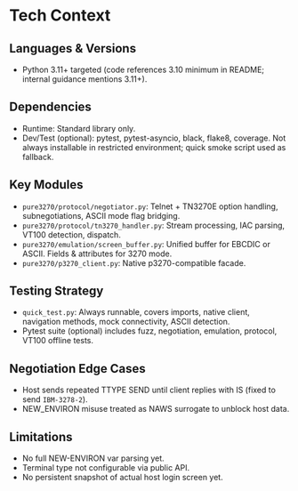 # Tech Context

## Languages & Versions
- Python 3.11+ targeted (code references 3.10 minimum in README; internal guidance mentions 3.11+).

## Dependencies
- Runtime: Standard library only.
- Dev/Test (optional): pytest, pytest-asyncio, black, flake8, coverage. Not always installable in restricted environment; quick smoke script used as fallback.

## Key Modules
- `pure3270/protocol/negotiator.py`: Telnet + TN3270E option handling, subnegotiations, ASCII mode flag bridging.
- `pure3270/protocol/tn3270_handler.py`: Stream processing, IAC parsing, VT100 detection, dispatch.
- `pure3270/emulation/screen_buffer.py`: Unified buffer for EBCDIC or ASCII. Fields & attributes for 3270 mode.
- `pure3270/p3270_client.py`: Native p3270-compatible facade.

## Testing Strategy
- `quick_test.py`: Always runnable, covers imports, native client, navigation methods, mock connectivity, ASCII detection.
- Pytest suite (optional) includes fuzz, negotiation, emulation, protocol, VT100 offline tests.

## Negotiation Edge Cases
- Host sends repeated TTYPE SEND until client replies with IS (fixed to send `IBM-3278-2`).
- NEW_ENVIRON misuse treated as NAWS surrogate to unblock host data.

## Limitations
- No full NEW-ENVIRON var parsing yet.
- Terminal type not configurable via public API.
- No persistent snapshot of actual host login screen yet.
